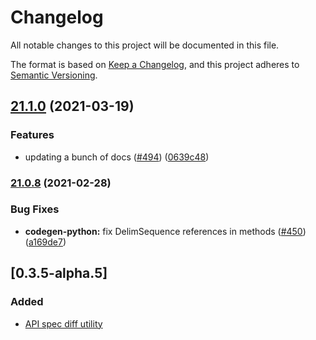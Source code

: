 # Changelog

All notable changes to this project will be documented in this file.

The format is based on [Keep a Changelog](https://keepachangelog.com/en/1.0.0/),
and this project adheres to [Semantic Versioning](https://semver.org/spec/v2.0.0.html).

## [21.1.0](https://www.github.com/looker-open-source/sdk-codegen/compare/sdk-codegen-v21.0.8...sdk-codegen-v21.1.0) (2021-03-19)


### Features

* updating a bunch of docs ([#494](https://www.github.com/looker-open-source/sdk-codegen/issues/494)) ([0639c48](https://www.github.com/looker-open-source/sdk-codegen/commit/0639c485b40959eff55de31c8ceffa989f69a87e))

### [21.0.8](https://www.github.com/looker-open-source/sdk-codegen/compare/v21.0.7...v21.0.8) (2021-02-28)


### Bug Fixes

* **codegen-python:** fix DelimSequence references in methods ([#450](https://www.github.com/looker-open-source/sdk-codegen/issues/450)) ([a169de7](https://www.github.com/looker-open-source/sdk-codegen/commit/a169de7c10b307d6f33756fa30c7b7ce05720703))

## [0.3.5-alpha.5]

### Added

- [API spec diff utility](https://github.com/looker-open-source/sdk-codegen/pull/380)
